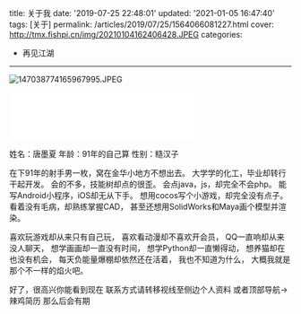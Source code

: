 title: 关于我
date: '2019-07-25 22:48:01'
updated: '2021-01-05 16:47:40'
tags: [关于]
permalink: /articles/2019/07/25/1564066081227.html
cover: http://tmx.fishpi.cn/img/20210104162406428.JPEG
categories: 
- 再见江湖

---
![147038774165967995.JPEG](http://tmx.fishpi.cn/img/20210104162406428.JPEG)

<iframe frameborder="no" border="0" marginwidth="0" marginheight="0" width=330 height=86 src="//music.163.com/outchain/player?type=2&id=421137682&auto=1&height=66"></iframe>

姓名：唐墨夏
年龄：91年的自己算
性别：糙汉子

在下91年的射手男一枚，窝在金华小地方不想出去。
大学学的化工，毕业却转行干起开发。
会的不多，技能树却点的很歪。
会点java，js，却完全不会php。
能写Android小程序，iOS却无从下手。
想用cocos写个小游戏，却完全没有点子。
看着没有毛病，却熟练掌握CAD，
甚至还想用SolidWorks和Maya画个模型并渲染。

喜欢玩游戏却从来只有自己玩，
喜欢看动漫却不喜欢开会员，
QQ一直响却从来没人聊天，
想学画画却一直没有时间，
想学Python却一直懒得动，
想养猫却在也没有机会，
每天负能量爆棚却依然还在活着，
我也不知道为什么，
大概我就是那个不一样的焰火吧。

好了，很高兴你能看到现在
联系方式请转移视线至侧边个人资料
或者顶部导航->辣鸡简历
那么后会有期


